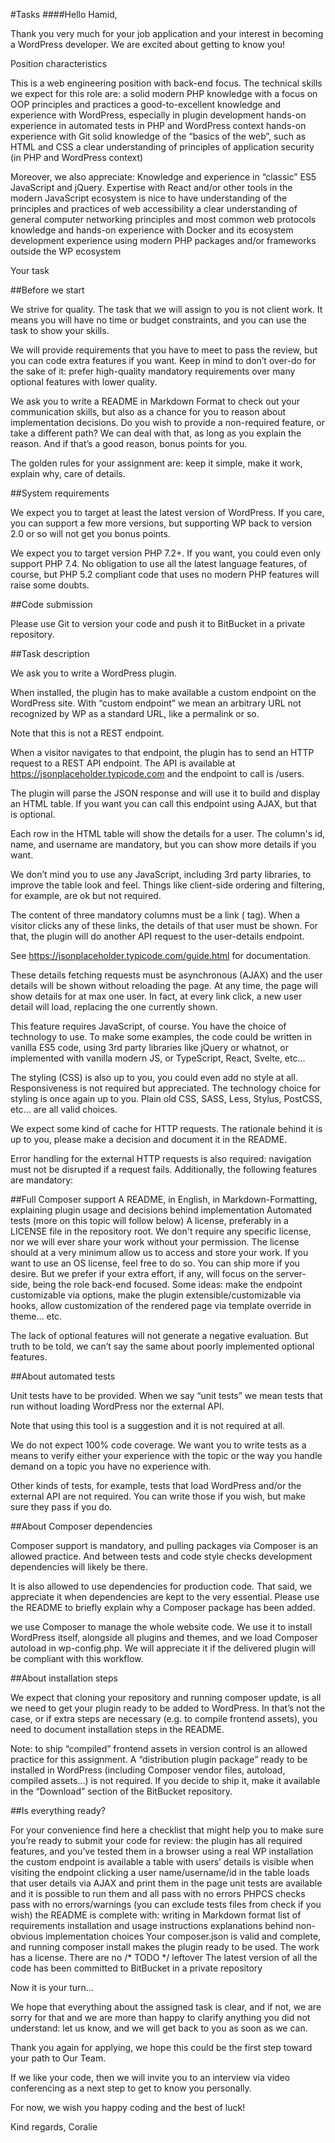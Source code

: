 #Tasks
####Hello Hamid,

Thank you very much for your job application and your interest in becoming a WordPress developer. We are excited about getting to know you!

Position characteristics

This is a web engineering position with back-end focus. The technical skills we expect for this role are:
a solid modern PHP knowledge with a focus on OOP principles and practices
a good-to-excellent knowledge and experience with WordPress, especially in plugin development
hands-on experience in automated tests in PHP and WordPress context
hands-on experience with Git
solid knowledge of the “basics of the web”, such as HTML and CSS
a clear understanding of principles of application security (in PHP and WordPress context)

Moreover, we also appreciate:
Knowledge and experience in “classic” ES5 JavaScript and jQuery. Expertise with React and/or other tools in the modern JavaScript ecosystem is nice to have
understanding of the principles and practices of web accessibility
a clear understanding of general computer networking principles and most common web protocols
knowledge and hands-on experience with Docker and its ecosystem
development experience using modern PHP packages and/or frameworks outside the WP ecosystem


Your task


##Before we start

We strive for quality. The task that we will assign to you is not client work. It means you will have no time or budget constraints, and you can use the task to show your skills.

We will provide requirements that you have to meet to pass the review, but you can code extra features if you want. Keep in mind to don’t over-do for the sake of it: prefer high-quality mandatory requirements over many optional features with lower quality.

We ask you to write a README in Markdown Format to check out your communication skills, but also as a chance for you to reason about implementation decisions. Do you wish to provide a non-required feature, or take a different path? We can deal with that, as long as you explain the reason. And if that’s a good reason, bonus points for you.

The golden rules for your assignment are: keep it simple, make it work, explain why, care of details.


##System requirements

We expect you to target at least the latest version of WordPress. If you care, you can support a few more versions, but supporting WP back to version 2.0 or so will not get you bonus points.

We expect you to target version PHP 7.2+. If you want, you could even only support PHP 7.4. No obligation to use all the latest language features, of course, but PHP 5.2 compliant code that uses no modern PHP features will raise some doubts.


##Code submission

Please use Git to version your code and push it to BitBucket in a private repository.


##Task description

We ask you to write a WordPress plugin.

When installed, the plugin has to make available a custom endpoint on the WordPress site. With “custom endpoint” we mean an arbitrary URL not recognized by WP as a standard URL, like a permalink or so.

Note that this is not a REST endpoint.

When a visitor navigates to that endpoint, the plugin has to send an HTTP request to a REST API endpoint. The API is available at https://jsonplaceholder.typicode.com and the endpoint to call is /users.

The plugin will parse the JSON response and will use it to build and display an HTML table.
If you want you can call this endpoint using AJAX, but that is optional.

Each row in the HTML table will show the details for a user. The column's id, name, and username are mandatory, but you can show more details if you want.

We don’t mind you to use any JavaScript, including 3rd party libraries, to improve the table look and feel. Things like client-side ordering and filtering, for example, are ok but not required.

The content of three mandatory columns must be a link (<a> tag). When a visitor clicks any of these links, the details of that user must be shown. For that, the plugin will do another API request to the user-details endpoint.

See https://jsonplaceholder.typicode.com/guide.html for documentation.

These details fetching requests must be asynchronous (AJAX) and the user details will be shown without reloading the page.
At any time, the page will show details for at max one user. In fact, at every link click, a new user detail will load, replacing the one currently shown.

This feature requires JavaScript, of course. You have the choice of technology to use. To make some examples, the code could be written in vanilla ES5 code, using 3rd party libraries like jQuery or whatnot, or implemented with vanilla modern JS, or TypeScript, React, Svelte, etc...

The styling (CSS) is also up to you, you could even add no style at all. Responsiveness is not required but appreciated. The technology choice for styling is once again up to you. Plain old CSS, SASS, Less, Stylus, PostCSS, etc... are all valid choices.

We expect some kind of cache for HTTP requests. The rationale behind it is up to you, please make a decision and document it in the README.

Error handling for the external HTTP requests is also required: navigation must not be disrupted if a request fails.
Additionally, the following features are mandatory:

##Full Composer support
A README, in English, in Markdown-Formatting, explaining plugin usage and decisions behind implementation
Automated tests (more on this topic will follow below)
A license, preferably in a LICENSE file in the repository root. We don't require any specific license, nor we will ever share your work without your permission. The license should at a very minimum allow us to access and store your work. If you want to use an OS license, feel free to do so.
You can ship more if you desire. But we prefer if your extra effort, if any, will focus on the server-side, being the role back-end focused.
Some ideas: make the endpoint customizable via options, make the plugin extensible/customizable via hooks, allow customization of the rendered page via template override in theme... etc.

The lack of optional features will not generate a negative evaluation. But truth to be told, we can’t say the same about poorly implemented optional features.


##About automated tests

Unit tests have to be provided. When we say “unit tests” we mean tests that run without loading WordPress nor the external API.

Note that using this tool is a suggestion and it is not required at all.

We do not expect 100% code coverage. We want you to write tests as a means to verify either your experience with the topic or the way you handle demand on a topic you have no experience with.

Other kinds of tests, for example, tests that load WordPress and/or the external API are not required. You can write those if you wish, but make sure they pass if you do.


##About Composer dependencies

Composer support is mandatory, and pulling packages via Composer is an allowed practice. And between tests and code style checks development dependencies will likely be there.

It is also allowed to use dependencies for production code. That said, we appreciate it when dependencies are kept to the very essential. Please use the README to briefly explain why a Composer package has been added.

we use Composer to manage the whole website code. We use it to install WordPress itself, alongside all plugins and themes, and we load Composer autoload in wp-config.php. We will appreciate it if the delivered plugin will be compliant with this workflow.


##About installation steps

We expect that cloning your repository and running composer update, is all we need to get your plugin ready to be added to WordPress.
In that’s not the case, or if extra steps are necessary (e.g. to compile frontend assets), you need to document installation steps in the README.

Note: to ship “compiled” frontend assets in version control is an allowed practice for this assignment.
A “distribution plugin package” ready to be installed in WordPress (including Composer vendor files, autoload, compiled assets...) is not required. If you decide to ship it, make it available in the “Download” section of the BitBucket repository.


##Is everything ready?

For your convenience find here a checklist that might help you to make sure you’re ready to submit your code for review:
the plugin has all required features, and you’ve tested them in a browser using a real WP installation
the custom endpoint is available
a table with users’ details is visible when visiting the endpoint
clicking a user name/username/id in the table loads that user details via AJAX and print them in the page
unit tests are available and it is possible to run them and all pass with no errors
PHPCS checks pass with no errors/warnings (you can exclude tests files from check if you wish)
the README is complete with:
writing in Markdown format
list of requirements
installation and usage instructions
explanations behind non-obvious implementation choices
Your composer.json is valid and complete, and running composer install makes the plugin ready to be used.
The work has a license.
There are no /* TODO */ leftover
The latest version of all the code has been committed to BitBucket in a private repository

Now it is your turn...

We hope that everything about the assigned task is clear, and if not, we are sorry for that and we are more than happy to clarify anything you did not understand: let us know, and we will get back to you as soon as we can.

Thank you again for applying, we hope this could be the first step toward your path to Our Team.

If we like your code, then we will invite you to an interview via video conferencing as a next step to get to know you personally.

For now, we wish you happy coding and the best of luck!

Kind regards,
Coralie